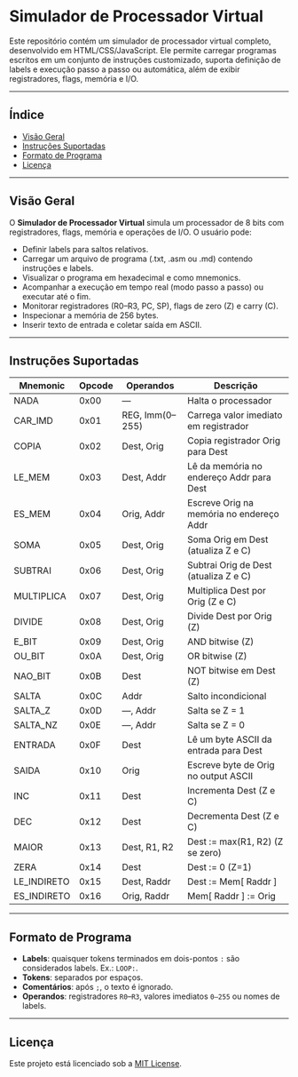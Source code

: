 # Simulador de Processador Virtual

Este repositório contém um simulador de processador virtual completo, desenvolvido em HTML/CSS/JavaScript. Ele permite carregar programas escritos em um conjunto de instruções customizado, suporta definição de labels e execução passo a passo ou automática, além de exibir registradores, flags, memória e I/O.

---

## Índice

- [Visão Geral](#visão-geral)
- [Instruções Suportadas](#instruções-suportadas)
- [Formato de Programa](#formato-de-programa)
- [Licença](#licença)

---

## Visão Geral

O **Simulador de Processador Virtual** simula um processador de 8 bits com registradores, flags, memória e operações de I/O. O usuário pode:

- Definir labels para saltos relativos.
- Carregar um arquivo de programa (.txt, .asm ou .md) contendo instruções e labels.
- Visualizar o programa em hexadecimal e como mnemonics.
- Acompanhar a execução em tempo real (modo passo a passo) ou executar até o fim.
- Monitorar registradores (R0–R3, PC, SP), flags de zero (Z) e carry (C).
- Inspecionar a memória de 256 bytes.
- Inserir texto de entrada e coletar saída em ASCII.

---

## Instruções Suportadas

| Mnemonic     | Opcode | Operandos       | Descrição                                |
| ------------ | ------ | --------------- | ---------------------------------------- |
| NADA         | 0x00   | —               | Halta o processador                      |
| CAR\_IMD     | 0x01   | REG, Imm(0–255) | Carrega valor imediato em registrador    |
| COPIA        | 0x02   | Dest, Orig      | Copia registrador Orig para Dest         |
| LE\_MEM      | 0x03   | Dest, Addr      | Lê da memória no endereço Addr para Dest |
| ES\_MEM      | 0x04   | Orig, Addr      | Escreve Orig na memória no endereço Addr |
| SOMA         | 0x05   | Dest, Orig      | Soma Orig em Dest (atualiza Z e C)       |
| SUBTRAI      | 0x06   | Dest, Orig      | Subtrai Orig de Dest (atualiza Z e C)    |
| MULTIPLICA   | 0x07   | Dest, Orig      | Multiplica Dest por Orig (Z e C)         |
| DIVIDE       | 0x08   | Dest, Orig      | Divide Dest por Orig (Z)                 |
| E\_BIT       | 0x09   | Dest, Orig      | AND bitwise (Z)                          |
| OU\_BIT      | 0x0A   | Dest, Orig      | OR bitwise (Z)                           |
| NAO\_BIT     | 0x0B   | Dest            | NOT bitwise em Dest (Z)                  |
| SALTA        | 0x0C   | Addr            | Salto incondicional                      |
| SALTA\_Z     | 0x0D   | —, Addr         | Salta se Z = 1                           |
| SALTA\_NZ    | 0x0E   | —, Addr         | Salta se Z = 0                           |
| ENTRADA      | 0x0F   | Dest            | Lê um byte ASCII da entrada para Dest    |
| SAIDA        | 0x10   | Orig            | Escreve byte de Orig no output ASCII     |
| INC          | 0x11   | Dest            | Incrementa Dest (Z e C)                  |
| DEC          | 0x12   | Dest            | Decrementa Dest (Z e C)                  |
| MAIOR        | 0x13   | Dest, R1, R2    | Dest := max(R1, R2) (Z se zero)          |
| ZERA         | 0x14   | Dest            | Dest := 0 (Z=1)                          |
| LE\_INDIRETO | 0x15   | Dest, Raddr     | Dest := Mem[ Raddr ]                     |
| ES\_INDIRETO | 0x16   | Orig, Raddr     | Mem[ Raddr ] := Orig                     |

---

## Formato de Programa

- **Labels**: quaisquer tokens terminados em dois-pontos `:` são considerados labels. Ex.: `LOOP:`.
- **Tokens**: separados por espaços.
- **Comentários**: após `;`, o texto é ignorado.
- **Operandos**: registradores `R0`–`R3`, valores imediatos `0–255` ou nomes de labels.

---

## Licença

Este projeto está licenciado sob a [MIT License](LICENSE).

